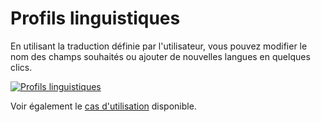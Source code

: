 # Profils linguistiques

En utilisant la traduction définie par l'utilisateur, vous pouvez modifier le nom des champs souhaités ou ajouter de nouvelles langues en quelques clics.

[![Profils linguistiques](../../../assets/images/en/system-administration/administration/data-view/language-profiles/1-lp.png)](../../../assets/images/en/system-administration/administration/data-view/language-profiles/1-lp.png)

Voir également le [cas d'utilisation](../../../use-cases/custom-translation.md) disponible.
